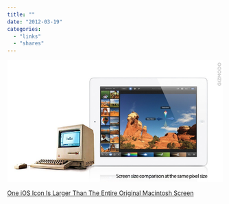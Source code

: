 ```yaml
---
title: ""
date: "2012-03-19"
categories: 
  - "links"
  - "shares"
---
```


![](images/tumblr_m0ti8qv0z01qz4vrlo1_1280.jpg)

[One iOS Icon Is Larger Than The Entire Original Macintosh Screen](http://gizmodo.com/5892655/one-ios-icon-is-larger-than-the-entire-original-macintosh-screen)
